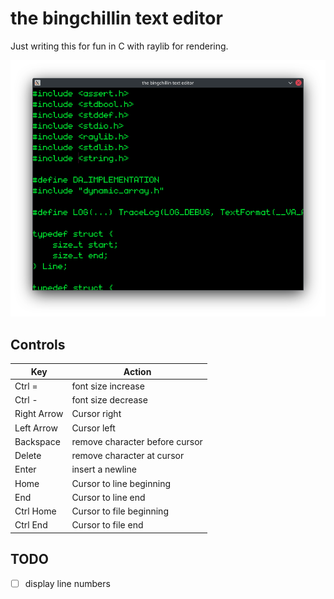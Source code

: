 # the bingchillin text editor

Just writing this for fun in C with raylib for rendering.

![image](screenshot.png)

## Controls


|Key        |Action                        |
|-----------|------------------------------|
|Ctrl =     |font size increase            |
|Ctrl -     |font size decrease            |
|Right Arrow|Cursor right                  |
|Left Arrow |Cursor left                   |
|Backspace  |remove character before cursor|
|Delete     |remove character at cursor    |
|Enter      |insert a newline              |
|Home       |Cursor to line beginning      |
|End        |Cursor to line end            |
|Ctrl Home  |Cursor to file beginning      |
|Ctrl End   |Cursor to file end            |

## TODO

- [ ] display line numbers
